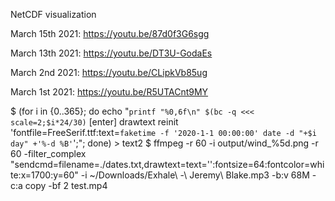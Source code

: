 NetCDF visualization

March 15th 2021: https://youtu.be/87d0f3G6sgg

March 13th 2021: https://youtu.be/DT3U-GodaEs

March  2nd 2021: https://youtu.be/CLipkVb85ug

March  1st 2021: https://youtu.be/R5UTACnt9MY

$ (for i in {0..365}; do echo "`printf "%0,6f\n" $(bc -q <<< scale=2;$i*24/30)` [enter] drawtext reinit 'fontfile=FreeSerif.ttf:text=`faketime -f '2020-1-1 00:00:00' date -d "+$i day" +'%-d %B'`';"; done) > text2
$ ffmpeg -r 60 -i output/wind_%5d.png -r 60 -filter_complex "sendcmd=filename=./dates.txt,drawtext=text='':fontsize=64:fontcolor=white:x=1700:y=60" -i ~/Downloads/Exhale\ -\ Jeremy\ Blake.mp3 -b:v 68M -c:a copy -bf 2 test.mp4
